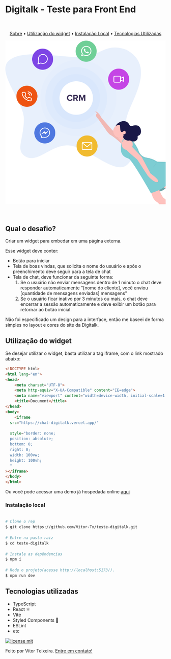 # Digitalk - Teste para Front End

<p align="center">

<br>

<p align="center">
  <a href="#user-content-qual-o-desafio">Sobre</a> •
  <a href="#user-content-utilização-do-widget">Utilização do widget</a> •
  <a href="#user-content-instalação-local">Instalação Local</a> •
  <a href="#user-content-tecnologias-utilizadas">Tecnologias Utilizadas</a>
</p>

![Capa do Projeto](public/digitalk.png)

</p>

<br>

## Qual o desafio?

<!-- <p align="center">
<img src="./src/assets/images/logo.svg" width="600px">
</p align="justify"> -->

Criar um widget para embedar em uma página externa.

Esse widget deve conter:

- Botão para iniciar
- Tela de boas vindas, que solicita o nome do usuário e após o preenchimento deve seguir para a tela de chat
- Tela de chat, deve funcionar da seguinte forma:
  1. Se o usuário não enviar mensagens dentro de 1 minuto o chat deve responder automaticamente "[nome do cliente], você enviou [quantidade de mensagens enviadas] mensagens"
  2. Se o usuário ficar inativo por 3 minutos ou mais, o chat deve encerrar a sessão automaticamente e deve exibir um botão para retornar ao botão inicial.

Não foi especificado um design para a interface, então me baseei de forma simples no layout e cores do site da Digitalk.
## Utilização do widget

Se desejar utilizar o widget, basta utilizar a tag iframe, com o link mostrado abaixo:

```html
<!DOCTYPE html>
<html lang="en">
<head>
    <meta charset="UTF-8">
    <meta http-equiv="X-UA-Compatible" content="IE=edge">
    <meta name="viewport" content="width=device-width, initial-scale=1.0">
    <title>Document</title>
</head>
<body>
    <iframe
  src="https://chat-digitalk.vercel.app/"

  style="border: none;
  position: absolute;
  bottom: 0;
  right: 0;
  width: 100vw;
  height: 100vh;
  "
></iframe>
</body>
</html>
```

Ou você pode acessar uma demo já hospedada online [aqui](https://chat-digitalk.vercel.app/) 

### Instalação local

```bash

# Clone o rep
$ git clone https://github.com/Vitor-Tx/teste-digitalk.git

# Entre na pasta raiz
$ cd teste-digitalk

# Instale as depêndencias
$ npm i

# Rode o projeto(acesse http://localhost:5173/).
$ npm run dev
```

## Tecnologias utilizadas

- TypeScript
- React ⚛
- Vite
- Styled Components 💅
- ESLint
- etc

[![license mit](https://img.shields.io/badge/license-MIT-blue.svg?style=flat-square)](https://github.com/Vitor-Tx/opjs-front-end/blob/master/LICENSE)

Feito por Vitor Teixeira. [Entre em contato!](https://www.linkedin.com/in/vitor-teixeira-eof/)
